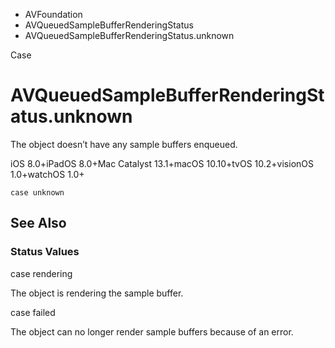 

- AVFoundation
- AVQueuedSampleBufferRenderingStatus
-  AVQueuedSampleBufferRenderingStatus.unknown 

Case

# AVQueuedSampleBufferRenderingStatus.unknown

The object doesn’t have any sample buffers enqueued.

iOS 8.0+iPadOS 8.0+Mac Catalyst 13.1+macOS 10.10+tvOS 10.2+visionOS 1.0+watchOS 1.0+

``` source
case unknown
```

## See Also

### Status Values

case rendering

The object is rendering the sample buffer.

case failed

The object can no longer render sample buffers because of an error.

